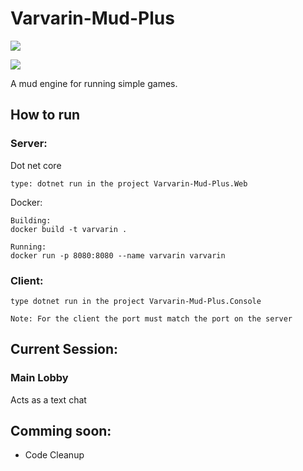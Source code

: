 # Varvarin-Mud-Plus
![](https://github.com/horvatic/Varvarin-Mud-Plus/workflows/Client/badge.svg)

![](https://github.com/horvatic/Varvarin-Mud-Plus/workflows/Server/badge.svg)

A mud engine for running simple games.

## How to run
### Server:
Dot net core
	
	type: dotnet run in the project Varvarin-Mud-Plus.Web
	
Docker:

	Building:
	docker build -t varvarin .	
	
	Running:
	docker run -p 8080:8080 --name varvarin varvarin
	
### Client:
	type dotnet run in the project Varvarin-Mud-Plus.Console
	
	Note: For the client the port must match the port on the server
	
## Current Session:
### Main Lobby
Acts as a text chat

## Comming soon:

- Code Cleanup
